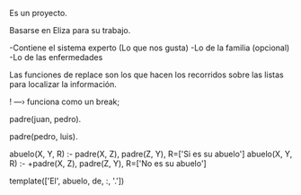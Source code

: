 
Es un proyecto.

Basarse en Eliza para su trabajo. 

-Contiene el sistema experto (Lo que nos gusta)
-Lo de la familia (opcional)
-Lo de las enfermedades

Las funciones de replace son los que hacen los recorridos sobre las listas para localizar la información.

! —› funciona como un break; 

padre(juan, pedro).

padre(pedro, luis).

abuelo(X, Y, R) :- padre(X, Z), padre(Z, Y), R=['Si es su abuelo']
abuelo(X, Y, R) :- \+padre(X, Z), padre(Z, Y), R=['No es su abuelo']

template(['El', abuelo, de, :, '.'])



